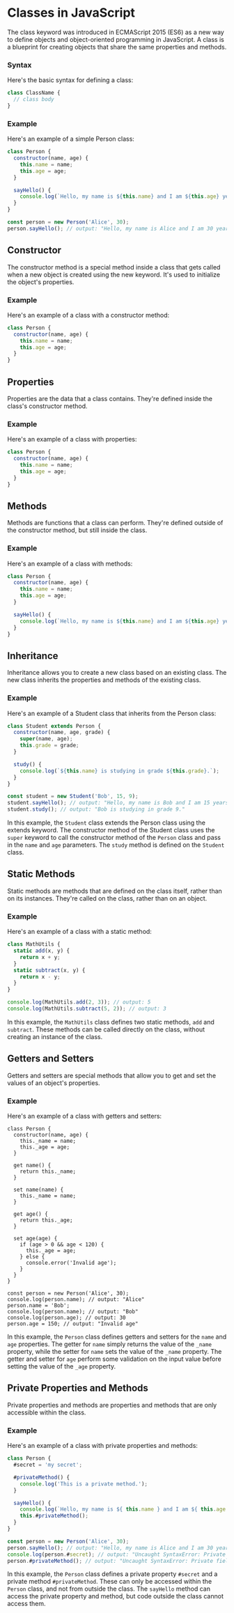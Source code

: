 
# Classes in JavaScript

The class keyword was introduced in ECMAScript 2015 (ES6) as a new way to define objects and object-oriented programming in JavaScript. A class is a blueprint for creating objects that share the same properties and methods.

### Syntax
Here's the basic syntax for defining a class:

```javascript
class ClassName {
  // class body
}
```

### Example
Here's an example of a simple Person class:


```javascript
class Person {
  constructor(name, age) {
    this.name = name;
    this.age = age;
  }

  sayHello() {
    console.log(`Hello, my name is ${this.name} and I am ${this.age} years old.`);
  }
}

const person = new Person('Alice', 30);
person.sayHello(); // output: "Hello, my name is Alice and I am 30 years old."
```

## Constructor

The constructor method is a special method inside a class that gets called when a new object is created using the new keyword. It's used to initialize the object's properties.

### Example
Here's an example of a class with a constructor method:

```javascript
class Person {
  constructor(name, age) {
    this.name = name;
    this.age = age;
  }
}
```


## Properties
Properties are the data that a class contains. They're defined inside the class's constructor method.

### Example
Here's an example of a class with properties:

```javascript
class Person {
  constructor(name, age) {
    this.name = name;
    this.age = age;
  }
}
```


## Methods
Methods are functions that a class can perform. They're defined outside of the constructor method, but still inside the class.

### Example
Here's an example of a class with methods:

```javascript
class Person {
  constructor(name, age) {
    this.name = name;
    this.age = age;
  }

  sayHello() {
    console.log(`Hello, my name is ${this.name} and I am ${this.age} years old.`);
  }
}
```

## Inheritance
Inheritance allows you to create a new class based on an existing class. The new class inherits the properties and methods of the existing class.

### Example
Here's an example of a Student class that inherits from the Person class:

```javascript
class Student extends Person {
  constructor(name, age, grade) {
    super(name, age);
    this.grade = grade;
  }

  study() {
    console.log(`${this.name} is studying in grade ${this.grade}.`);
  }
}

const student = new Student('Bob', 15, 9);
student.sayHello(); // output: "Hello, my name is Bob and I am 15 years old."
student.study(); // output: "Bob is studying in grade 9."
```

In this example, the `Student` class extends the Person class using the extends keyword. The constructor method of the Student class uses the `super` keyword to call the constructor method of the `Person` class and pass in the `name` and `age` parameters. The `study` method is defined on the `Student` class.


## Static Methods
Static methods are methods that are defined on the class itself, rather than on its instances. They're called on the class, rather than on an object.

### Example
Here's an example of a class with a static method:

```javascript
class MathUtils {
  static add(x, y) {
    return x + y;
  }
  static subtract(x, y) {
    return x - y;
  }
}

console.log(MathUtils.add(2, 3)); // output: 5
console.log(MathUtils.subtract(5, 2)); // output: 3
```


In this example, the `MathUtils` class defines two static methods, `add` and `subtract`. These methods can be called directly on the class, without creating an instance of the class.

## Getters and Setters

Getters and setters are special methods that allow you to get and set the values of an object's properties.

### Example

Here's an example of a class with getters and setters:

```
class Person {
  constructor(name, age) {
    this._name = name;
    this._age = age;
  }

  get name() {
    return this._name;
  }

  set name(name) {
    this._name = name;
  }

  get age() {
    return this._age;
  }

  set age(age) {
    if (age > 0 && age < 120) {
      this._age = age;
    } else {
      console.error('Invalid age');
    }
  }
}

const person = new Person('Alice', 30);
console.log(person.name); // output: "Alice"
person.name = 'Bob';
console.log(person.name); // output: "Bob"
console.log(person.age); // output: 30
person.age = 150; // output: "Invalid age"
```


In this example, the `Person` class defines getters and setters for the `name` and `age` properties. The getter for `name` simply returns the value of the `_name` property, while the setter for `name` sets the value of the `_name` property. The getter and setter for `age` perform some validation on the input value before setting the value of the `_age` property.

## Private Properties and Methods

Private properties and methods are properties and methods that are only accessible within the class.

### Example

Here's an example of a class with private properties and methods:

```javascript
class Person {
  #secret = 'my secret';

  #privateMethod() {
    console.log('This is a private method.');
  }

  sayHello() {
    console.log(`Hello, my name is ${ this.name } and I am ${ this.age } years old.My secret is ${ this.#secret }.`);
    this.#privateMethod();
  }
}

const person = new Person('Alice', 30);
person.sayHello(); // output: "Hello, my name is Alice and I am 30 years old. My secret is my secret. This is a private method."
console.log(person.#secret); // output: "Uncaught SyntaxError: Private field '#secret' must be declared in an enclosing class"
person.#privateMethod(); // output: "Uncaught SyntaxError: Private field '#privateMethod' must be declared in an enclosing class"
```


In this example, the `Person` class defines a private property `#secret` and a private method `#privateMethod`. These can only be accessed within the `Person` class, and not from outside the class. The `sayHello` method can access the private property and method, but code outside the class cannot access them.
